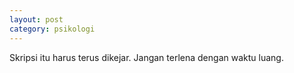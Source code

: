 ```yaml
---
layout: post
category: psikologi
---
```


Skripsi itu harus terus dikejar. Jangan terlena dengan waktu luang.